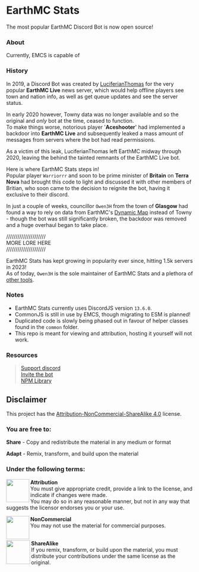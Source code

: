 # EarthMC Stats
The most popular EarthMC Discord Bot is now open source!

### About
Currently, EMCS is capable of 

### History
In 2019, a Discord Bot was created by [LuciferianThomas](https://github.com/LuciferianThomas) for the very popular **EarthMC Live** news server, 
which would help offline players see town and nation info, as well as get queue updates and see the server status.

In early 2020 however, Towny data was no longer available and so the original and *only* bot at the time, ceased to function.<br>
To make things worse, notorious player '**Aceshooter**' had implemented a backdoor into **EarthMC Live** and subsequently leaked a mass amount of messages from servers where the bot had read permissions.

As a victim of this leak, LuciferianThomas left EarthMC midway through 2020, leaving the behind the tainted remnants of the EarthMC Live bot.

Here is where EarthMC Stats steps in!<br>
Popular player `Warriorrr` and soon to be prime minister of **Britain** on **Terra Nova** had brought this code to light and discussed it with other members of Britian, who soon came to the decision to reignite the bot, having it exclusive to their discord. <br>

In just a couple of weeks, councillor `Owen3H` from the town of **Glasgow** had found a way to rely on data from EarthMC's [Dynamic Map]() instead of Towny -
though the bot was still significantly broken, the backdoor was removed and a huge overhaul began to take place.

/////////////////////<br>
MORE LORE HERE<br>
/////////////////////<br>

EarthMC Stats has kept growing in popularity ever since, hitting 1.5k servers in 2023!<br>
As of today, `Owen3H` is the sole maintainer of EarthMC Stats and a plethora of [other tools](https://github.com/EarthMC-Toolkit).

### Notes
- EarthMC Stats currently uses DiscordJS version `13.6.0`.
- CommonJS is still in use by EMCS, though migrating to ESM is planned!
- Duplicated code is slowly being phased out in favour of helper classes found in the `common` folder.
- This repo is meant for viewing and attribution, hosting it yourself will not work.

### Resources
> [Support discord](https://discord.gg/AVtgkcRgFs)<br>
> [Invite the bot](https://emctoolkit.vercel.app/invite)<br>
> [NPM Library](https://www.npmjs.com/package/earthmc)<br>

## Disclaimer
This project has the [Attribution-NonCommercial-ShareAlike 4.0](https://creativecommons.org/licenses/by-nc-sa/4.0/) license.

### You are free to:
**Share** - Copy and redistribute the material in any medium or format<p><p>
**Adapt** - Remix, transform, and build upon the material

### Under the following terms:
<img align="left" width="62" height="62" src="https://creativecommons.org/images/deed/attribution_icon_blue_x2.png">

**Attribution**<br>
You must give appropriate credit, provide a link to the license, and indicate if changes were made.<br>
You may do so in any reasonable manner, but not in any way that suggests the licensor endorses you or your use.<br>

<img align="left" width="62" height="62" src="https://creativecommons.org/images/deed/nc_blue_x2.png">

**NonCommercial**<br>
You may not use the material for commercial purposes.<br><br>

<img align="left" width="64" height="64" src="https://creativecommons.org/images/deed/sa_blue_x2.png">

**ShareAlike**<br>
If you remix, transform, or build upon the material, you must distribute your contributions under the same license as the original.

